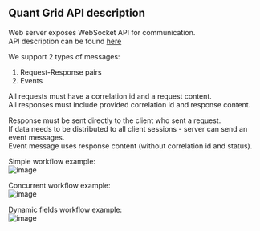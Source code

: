 ## Quant Grid API description

Web server exposes WebSocket API for communication.  
API description can be found [here](./../../../backend/proto/src/main/proto/api.proto)

We support 2 types of messages:
1. Request-Response pairs
2. Events

All requests must have a correlation id and a request content.  
All responses must include provided correlation id and response content.

Response must be sent directly to the client who sent a request.  
If data needs to be distributed to all client sessions - server can send an event messages.  
Event message uses response content (without correlation id and status).

Simple workflow example:  
![image](./diagram/simple-flow.png)

Concurrent workflow example:  
![image](./diagram/concurrent-flow.png)

Dynamic fields workflow example:  
![image](./diagram/dynamic-fields-flow.png)